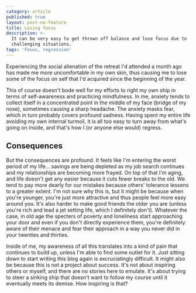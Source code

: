 ```yaml
---
category: article
published: true
layout: post-no-feature
title: Losing focus
description: >-
  It can be very easy to get thrown off balance and lose focus due to
  challenging situations.
tags: 'Focus, regression'
---
```

Experiencing the social alienation of the retreat I'd attended a month ago has made me more uncomfortable in my own skin, thus causing me to lose some of the focus on self that I'd acquired since the beginning of the year.

This of course doesn't bode well for my efforts to right my own ship in terms of self-awareness and practicing mindfulness. In me, anxiety tends to collect itself in a concentrated point in the middle of my face (bridge of my nose), sometimes causing a sharp headache. The anxiety masks fear, which in turn probably covers profound sadness. Having spent my entire life avoiding my own internal turmoil, it is all too easy to turn away from what's going on inside, and that's how I (or anyone else would) regress.

## Consequences

But the consequences are profound. It feels like I'm entering the worst period of my life... savings are being depleted as my job search continues and my relationships are becoming more frayed. On top of that I'm aging, and life doesn't get any easier because it cuts fewer breaks to the old. We tend to pay more dearly for our mistakes because others' tolerance lessens to a greater extent. I'm not sure why this is, but it might be because when you're younger, you're just more attractive and thus people feel more easy around you. It's also harder to make good friends the older you are (unless you're rich and lead a jet setting life, which I definitely don't). Whatever the case, in old age the specters of poverty and loneliness start approaching your door and even if you don't directly experience them, you're definitely aware of their menace and fear their approach in a way you never did in your twenties and thirties.

Inside of me, my awareness of all this translates into a kind of pain that continues to build up, unless I'm able to find some outlet for it. Just sitting down to start writing this blog again is excruciatingly difficult. It might also be because this is not a project about success. It's not about inspiring others or myself, and there are no stories here to emulate. It's about trying to steer a sinking ship that doesn't want to follow my course until it eventually meets its demise. How inspiring is that?
